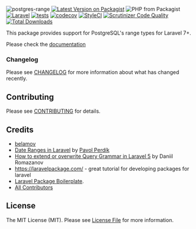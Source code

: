 ![postgres-range](https://banners.beyondco.de/postgres-range.png?theme=dark&packageManager=composer+require&packageName=belamov%2Fpostgres-range&pattern=architect&style=style_1&description=Laravel+package+for+PostgreSQL+range+types+support&md=1&showWatermark=0&fontSize=100px&images=https%3A%2F%2Flaravel.com%2Fimg%2Flogomark.min.svg)
[![Latest Version on Packagist](https://img.shields.io/packagist/v/belamov/postgres-range.svg?style=flat-square)](https://packagist.org/packages/belamov/postgres-range)
![PHP from Packagist](https://img.shields.io/packagist/php-v/belamov/postgres-range)
[![Laravel](https://img.shields.io/badge/laravel-7%20%7C%208%20%7C%209%20%7C%2010%20%7C%2011-green)](https://laravel.com/)
[![tests](https://github.com/belamov/postgres-range/actions/workflows/main.yml/badge.svg)](https://github.com/belamov/postgres-range/actions/workflows/main.yml)
[![codecov](https://codecov.io/gh/belamov/postgres-range/branch/master/graph/badge.svg)](https://codecov.io/gh/belamov/postgres-range)
[![StyleCI](https://github.styleci.io/repos/253326230/shield?branch=master)](https://github.styleci.io/repos/253326230)
[![Scrutinizer Code Quality](https://scrutinizer-ci.com/g/belamov/postgres-range/badges/quality-score.png?b=master)](https://scrutinizer-ci.com/g/belamov/postgres-range/?branch=master)
[![Total Downloads](https://img.shields.io/packagist/dt/belamov/postgres-range.svg?style=flat-square)](https://packagist.org/packages/belamov/postgres-range)

This package provides support for PostgreSQL's range types for Laravel 7+.

Please check the [documentation](https://belamov.github.io/postgres-range)

### Changelog

Please see [CHANGELOG](CHANGELOG.md) for more information about what has changed recently.

## Contributing

Please see [CONTRIBUTING](CONTRIBUTING.md) for details.

## Credits

- [belamov](https://belamov.com)
- [Date Ranges in Laravel](https://medium.com/@palypster/ranges-in-laravel-7-using-postgresql-c4bc69b91758) by [Pavol Perdík](https://github.com/palypster)
- [How to extend or overwrite Query Grammar in Laravel 5](https://medium.com/@daniilromazanov/how-to-extend-query-grammar-in-laravel-fb3d2d6de6d4) by Daniil Romazanov
- https://laravelpackage.com/ - great tutorial for developing packages for laravel
- [Laravel Package Boilerplate](https://laravelpackageboilerplate.com).
- [All Contributors](../../contributors)

## License

The MIT License (MIT). Please see [License File](LICENSE.md) for more information.
